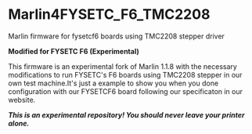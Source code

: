 # Marlin4FYSETC_F6_TMC2208
Marlin firmware for fysetcf6 boards using TMC2208 stepper driver

**Modified for FYSETC F6 (Experimental)**

This firmware is an experimental fork of Marlin 1.1.8 with the necessary modifications to run FYSETC's F6 boards using TMC2208 stepper in our own test machine.It's just a example to show you when you done configuration with our FYSETCF6 board following our specificaton in our website.

***This is an experimental repository! You should never leave your printer alone.***
